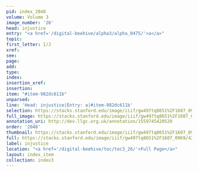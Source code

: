 ```yaml
---
pid: index_2048
volume: Volume 3
image_number: '26'
head: injustice
entry: "<a href='/digital-beehive/alpha3/alpha_0475/'>a</a>"
topic: 
first_letter: I/J
xref: 
see: 
page: 
add: 
type: 
index: 
insertion_xref: 
insertion: 
item: "#item-982dc611b"
unparsed: 
line: 'Head: injustice|Entry: a|#item-982dc611b'
selection: https://stacks.stanford.edu/image/iiif/gw497tq8651%2F1607_0969/422,3166,413,128/full/0/default.jpg
full_image: https://stacks.stanford.edu/image/iiif/gw497tq8651%2F1607_0969/full/full/0/default.jpg
annotation_uri: http://dev.llgc.org.uk/annotation/1559745420529
order: '2048'
thumbnail: https://stacks.stanford.edu/image/iiif/gw497tq8651%2F1607_0969/422,3166,413,128/150,/0/default.jpg
full: https://stacks.stanford.edu/image/iiif/gw497tq8651%2F1607_0969/422,3166,413,128/full/0/default.jpg
label: injustice
location: "<a href='/digital-beehive/toc/toc3_26/'>Full Page</a>"
layout: index_item
collection: index3
---
```


